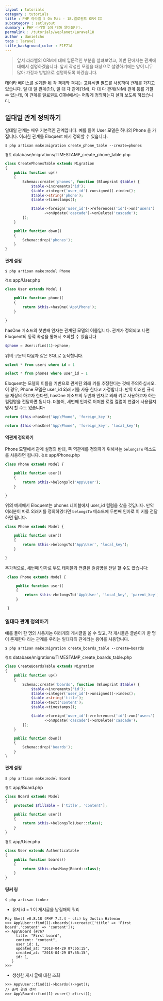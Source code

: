 ```yaml
---
layout : tutorials
category : tutorials
title : PHP 라라벨 5 On Mac - 18.엘로퀀트 ORM II
subcategory : setlayout
summary : PHP 라라벨 5에 대해 알아봅니다.
permalink : /tutorials/weplanet/Laravel18
author : danielcho
tags : laravel
title_background_color : F1F71A
---
```






> 앞서 라라벨의 ORM에 대해 입문적인 부분을 살펴보았고, 이번 단에서는 관계에 대해서 설명하겠습니다.
앞서 작성한 모델을 대상으로 설명하기에는 양이 너무 많아 가정과 방법으로 설명하도록 하겠습니다.

데이타 베이스를 설계한 뒤 각 객체와 객체는 고유식별 필드를 사용하여 관계를 가지고 있습니다.
일 대 일 관계(1:1), 일 대 다 관계(1:M), 다 대 다 관계(N:M) 관계 등를 가질 수 있는데, 이 관계를 엘로퀀트 ORM에서는 어떻게 정의하는지 살펴 보도록 하겠습니다.

##  일대일 관계 정의하기
일대일 관계는 매우 기본적인 관계입니다.
예를 들어 User 모델은 하나의 Phone 을 가집니다. 이러한 관계를 Eloquent 에서 정의할 수 있습니다.

```
$ php artisan make:migration create_phone_table --create=phones
```

`경로` database/migrations/TIMESTAMP_create_phone_table.php

```php
class CreatePhonesTable extends Migration
{
    public function up()
    {
        Schema::create('phones', function (Blueprint $table) {
            $table->increments('id');
            $table->integer('user_id')->unsigned()->index();
            $table->string('phone');
            $table->timestamps();

            $table->foreign('user_id')->references('id')->on('users')
                  ->onUpdate('cascade')->onDelete('cascade');
        });
    }

    public function down()
    {
        Schema::drop('phones');
    }
}
```

#### 관계 설정

```
$ php artisan make:model Phone
```

`경로`  app/User.php

```php
class User extends Model {

    public function phone()
    {
        return $this->hasOne('App\Phone');
    }

}
```

hasOne 메소드의 첫번째 인자는 관계된 모델의 이름입니다. 관계가 정의되고 나면 Eloquent의 동적 속성을 통해서 조회할 수 있습니다

```php
$phone = User::find(1)->phone;
```

위의 구문의 다음과 같은 SQL로 동작합니다.

```sql
select * from users where id = 1

select * from phones where user_id = 1
```

Eloquent는 모델의 이름을 기반으로 관계된 외래 키를 추정한다는 것에 주의하십시오. 이 경우, Phone 모델은 user_id 외래 키를 사용 한다고 가정합니다. 만약 이러한 규칙을 재정의 하고자 한다면, hasOne 메소드의 두번째 인자로 외래 키로 사용하고자 하는 컬럼명을 전달하면 됩니다. 더불어, 세번째 인자로 어떠한 로컬 컬럼이 연결에 사용될지 명시 할 수도 있습니다:

```php
return $this->hasOne('App\Phone', 'foreign_key');

return $this->hasOne('App\Phone', 'foreign_key', 'local_key');
```

#### 역관계 정의하기
Phone 모델에서 관계 설정의 반대, 즉 역관계를 정의하기 위해서는 `belongsTo` 메소드를 사용하면 됩니다.
`경로` app/Phone.php

```php
class Phone extends Model {

    public function user()
    {
        return $this->belongsTo('App\User');
    }

}
```

위의 예제에서 Eloquent는 phones 테이블에서 user_id 컬럼을 찾을 것입니다.
만약 여러분이 따로 외래키를 정의하였다면 `belongsTo` 메소드에 두번째 인자로 이 키를 전달하면 됩니다.

```php
class Phone extends Model {

    public function user()
    {
        return $this->belongsTo('App\User', 'local_key');
    }

}
```

추가적으로, 새번째 인자로 부모 테이블과 연결된 컬럼명을 전달 할 수도 있습니다:

```php
 class Phone extends Model {

     public function user()
     {
         return $this->belongsTo('App\User', 'local_key', 'parent_key');
     }

 }
```

### 일대다 관계 정의하기
예를 들어 한 명의 사용자는 여러개의 게시글을 쓸 수 있고, 각 게시물은 글쓴이가 한 명이 존재한다 라는 관계를 우리는 일대다의 관계라는 용어를 사용합니다.

```
$ php artisan make:migration create_boards_table --create=boards
```

`경로` database/migrations/TIMESTAMP_create_boards_table.php

```php
class CreateBoardsTable extends Migration
{
    public function up()
    {
        Schema::create('boards', function (Blueprint $table) {
            $table->increments('id');
            $table->integer('user_id')->unsigned()->index();
            $table->string('title');
            $table->text('content');
            $table->timestamps();

            $table->foreign('user_id')->references('id')->on('users')
                  ->onUpdate('cascade')->onDelete('cascade');
        });
    }

    public function down()
    {
        Schema::drop('boards');
    }
}
```

#### 관계 설정

```
$ php artisan make:model Board
```

`경로` app/Board.php

```php
class Board extends Model
{
    protected $fillable = ['title', 'content'];

    public function user()
    {
        return $this->belongsTo(User::class);
    }
}
```

`경로` app/User.php

```php
class User extends Authenticatable
{
    public function boards()
    {
        return $this->hasMany(Board::class);
    }
}
```

#### 팅커 링

```
$ php artisan tinker
```

* 유저 id = 1 이 게시글을 남길때의 쿼리

```
Psy Shell v0.8.18 (PHP 7.2.4 — cli) by Justin Hileman
>>> App\User::find(1)->boards()->create(['title' => 'First board','content' => 'content']);
=> App\Board {#767
     title: "First board",
     content: "content",
     user_id: 1,
     updated_at: "2018-04-29 07:55:15",
     created_at: "2018-04-29 07:55:15",
     id: 1,
   }
>>>
```

* 생성한 게시 글에 대한 조회

```
>>> App\User::find(1)->boards()->get();
// 출력 결과 생략
>>> App\Board::find(1)->user()->first();
```
